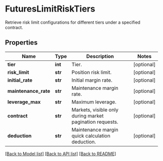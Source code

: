 # FuturesLimitRiskTiers

Retrieve risk limit configurations for different tiers under a specified contract.
## Properties
Name | Type | Description | Notes
------------ | ------------- | ------------- | -------------
**tier** | **int** | Tier. | [optional] 
**risk_limit** | **str** | Position risk limit. | [optional] 
**initial_rate** | **str** | Initial margin rate. | [optional] 
**maintenance_rate** | **str** | Maintenance margin rate. | [optional] 
**leverage_max** | **str** | Maximum leverage. | [optional] 
**contract** | **str** | Markets, visible only during market pagination requests. | [optional] 
**deduction** | **str** | Maintenance margin quick calculation deduction. | [optional] 

[[Back to Model list]](../README.md#documentation-for-models) [[Back to API list]](../README.md#documentation-for-api-endpoints) [[Back to README]](../README.md)


